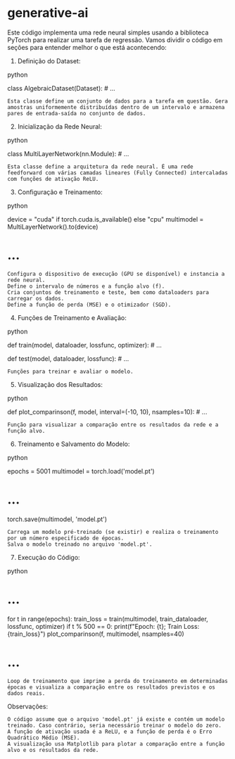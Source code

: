 # generative-ai

Este código implementa uma rede neural simples usando a biblioteca PyTorch para realizar uma tarefa de regressão. Vamos dividir o código em seções para entender melhor o que está acontecendo:
1. Definição do Dataset:

python

class AlgebraicDataset(Dataset):
    # ...

    Esta classe define um conjunto de dados para a tarefa em questão. Gera amostras uniformemente distribuídas dentro de um intervalo e armazena pares de entrada-saída no conjunto de dados.

2. Inicialização da Rede Neural:

python

class MultiLayerNetwork(nn.Module):
    # ...

    Esta classe define a arquitetura da rede neural. É uma rede feedforward com várias camadas lineares (Fully Connected) intercaladas com funções de ativação ReLU.

3. Configuração e Treinamento:

python

device = "cuda" if torch.cuda.is_available() else "cpu"
multimodel = MultiLayerNetwork().to(device)
# ...

    Configura o dispositivo de execução (GPU se disponível) e instancia a rede neural.
    Define o intervalo de números e a função alvo (f).
    Cria conjuntos de treinamento e teste, bem como dataloaders para carregar os dados.
    Define a função de perda (MSE) e o otimizador (SGD).

4. Funções de Treinamento e Avaliação:

python

def train(model, dataloader, lossfunc, optimizer):
    # ...

def test(model, dataloader, lossfunc):
    # ...

    Funções para treinar e avaliar o modelo.

5. Visualização dos Resultados:

python

def plot_comparinson(f, model, interval=(-10, 10), nsamples=10):
    # ...

    Função para visualizar a comparação entre os resultados da rede e a função alvo.

6. Treinamento e Salvamento do Modelo:

python

epochs = 5001
multimodel = torch.load('model.pt')
# ...
torch.save(multimodel, 'model.pt')

    Carrega um modelo pré-treinado (se existir) e realiza o treinamento por um número especificado de épocas.
    Salva o modelo treinado no arquivo 'model.pt'.

7. Execução do Código:

python

# ...
for t in range(epochs):
    train_loss = train(multimodel, train_dataloader, lossfunc, optimizer)
    if t % 500 == 0:
        print(f"Epoch: {t}; Train Loss: {train_loss}")
        plot_comparinson(f, multimodel, nsamples=40)
# ...

    Loop de treinamento que imprime a perda do treinamento em determinadas épocas e visualiza a comparação entre os resultados previstos e os dados reais.

Observações:

    O código assume que o arquivo 'model.pt' já existe e contém um modelo treinado. Caso contrário, seria necessário treinar o modelo do zero.
    A função de ativação usada é a ReLU, e a função de perda é o Erro Quadrático Médio (MSE).
    A visualização usa Matplotlib para plotar a comparação entre a função alvo e os resultados da rede.
